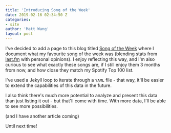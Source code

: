 ```yaml
---
title: 'Introducing Song of the Week'
date: 2019-02-16 02:34:50 Z
categories:
- site
author: 'Matt Wang'
layout: post
---
```


I've decided to add a page to this blog titled [Song of the Week]({{site.baseurl}}/stats/song-of-the-week.html) where I document what my favourite song of the week was (blending stats from [last.fm](https://www.last.fm/user/matthewxwang) with personal opinions). I enjoy reflecting this way, and I'm also curious to see what exactly these songs are, if I still enjoy them 3 months from now, and how close they match my Spotify Top 100 list.

I've used a Jekyll loop to iterate through a `YAML` file - that way, it'll be easier to extend the capabilities of this data in the future.

I also think there's much more potential to analyze and present this data than just listing it out - but that'll come with time. With more data, I'll be able to see more possibilities.

(and I have another article coming)

Until next time!
